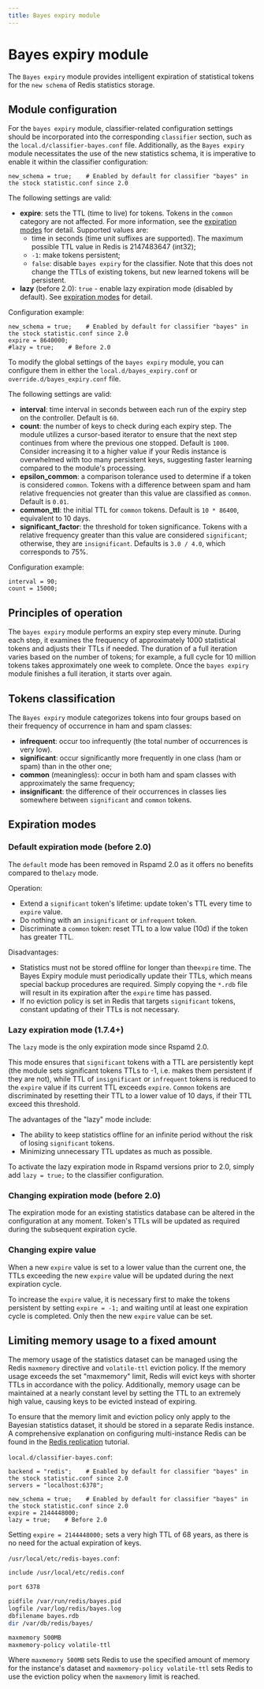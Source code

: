 ```yaml
---
title: Bayes expiry module
---
```



# Bayes expiry module

The `Bayes expiry` module provides intelligent expiration of statistical tokens for the `new schema` of Redis statistics storage.

## Module configuration

For the `bayes expiry` module, classifier-related configuration settings should be incorporated into the corresponding `classifier` section, such as the `local.d/classifier-bayes.conf` file. Additionally, as the `Bayes expiry` module necessitates the use of the new statistics schema, it is imperative to enable it within the classifier configuration:

```hcl
new_schema = true;    # Enabled by default for classifier "bayes" in the stock statistic.conf since 2.0
```

The following settings are valid:
- **expire**: sets the TTL (time to live) for tokens. Tokens in the `common` category are not affected. For more information, see the [expiration modes](#expiration-modes) for detail. Supported values are:
  * time in seconds (time unit suffixes are supported). The maximum possible TTL value in Redis is 2147483647 (int32);
  * `-1`: make tokens persistent;
  * `false`: disable `bayes expiry` for the classifier. Note that this does not change the TTLs of existing tokens, but new learned tokens will be persistent.
- **lazy** (before 2.0): `true` - enable lazy expiration mode (disabled by default). See [expiration modes](#expiration-modes) for detail.

Configuration example:
```hcl
new_schema = true;    # Enabled by default for classifier "bayes" in the stock statistic.conf since 2.0
expire = 8640000;
#lazy = true;    # Before 2.0
```

To modify the global settings of the `bayes expiry` module, you can configure them in either the `local.d/bayes_expiry.conf` or `override.d/bayes_expiry.conf` file.

The following settings are valid:
- **interval**: time interval in seconds between each run of the expiry step on the controller. Default is `60`.
- **count**: the number of keys to check during each expiry step. The module utilizes a cursor-based iterator to ensure that the next step continues from where the previous one stopped. Default is `1000`. Consider increasing it to a higher value if your Redis instance is overwhelmed with too many persistent keys, suggesting faster learning compared to the module's processing.
- **epsilon_common**: a comparison tolerance used to determine if a token is considered `common`. Tokens with a difference between spam and ham relative frequencies not greater than this value are classified as `common`. Default is `0.01`.
- **common_ttl**: the initial TTL for `common` tokens. Default is `10 * 86400`, equivalent to 10 days.
- **significant_factor**: the threshold for token significance. Tokens with a relative frequency greater than this value are considered `significant`; otherwise, they are `insignificant`. Defaults is `3.0 / 4.0`, which corresponds to 75%.

Configuration example:
```hcl
interval = 90;
count = 15000;
```

## Principles of operation

The `bayes expiry` module performs an expiry step every minute. During each step, it examines the frequency of approximately 1000 statistical tokens and adjusts their TTLs if needed. The duration of a full iteration varies based on the number of tokens; for example, a full cycle for 10 million tokens takes approximately one week to complete. Once the `bayes expiry` module finishes a full iteration, it starts over again.

## Tokens classification

The `Bayes expiry` module categorizes tokens into four groups based on their frequency of occurrence in ham and spam classes:
- **infrequent**: occur too infrequently (the total number of occurrences is very low).
- **significant**: occur significantly more frequently in one class (ham or spam) than in the other one;
- **common** (meaningless): occur in both ham and spam classes with approximately the same frequency;
- **insignificant**: the difference of their occurrences in classes lies somewhere between `significant` and `common` tokens.

## Expiration modes

### Default expiration mode (before 2.0)
The `default` mode has been removed in Rspamd 2.0 as it offers no benefits compared to the`lazy` mode.

Operation:
- Extend a `significant` token's lifetime: update token's TTL every time to `expire` value.
- Do nothing with an `insignificant` or `infrequent` token.
- Discriminate a `common` token: reset TTL to a low value (10d) if the token has greater TTL.

Disadvantages:
- Statistics must not be stored offline for longer than the`expire` time. The Bayes Expiry module must periodically update their TTLs, which means special backup procedures are required. Simply copying the `*.rdb` file will result in its expiration after the `expire` time has passed.
- If no eviction policy is set in Redis that targets `significant` tokens, constant updating of their TTLs is not necessary.

### Lazy expiration mode (1.7.4+)
The `lazy` mode is the only expiration mode since Rspamd 2.0.

This mode ensures that `significant` tokens with a TTL are persistently kept (the module sets significant tokens TTLs to -1, i.e. makes them persistent if they are not), while TTL of `insignificant` or `infrequent` tokens is reduced to the `expire` value if its current TTL exceeds `expire`. `Common` tokens are discriminated by resetting their TTL to a lower value of 10 days, if their TTL exceed this threshold.

The advantages of the "lazy" mode include:
- The ability to keep statistics offline for an infinite period without the risk of losing `significant` tokens.
- Minimizing unnecessary TTL updates as much as possible.

To activate the lazy expiration mode in Rspamd versions prior to 2.0, simply add `lazy = true;` to the classifier configuration.

### Changing expiration mode (before 2.0)

The expiration mode for an existing statistics database can be altered in the configuration at any moment. Token's TTLs will be updated as required during the subsequent expiration cycle.

### Changing expire value

When a new `expire` value is set to a lower value than the current one, the TTLs exceeding the new `expire` value will be updated during the next expiration cycle.

To increase the `expire` value, it is necessary first to make the tokens persistent by setting `expire = -1;` and waiting until at least one expiration cycle is completed. Only then the new `expire` value can be set.

## Limiting memory usage to a fixed amount

The memory usage of the statistics dataset can be managed using the Redis `maxmemory` directive and `volatile-ttl` eviction policy. If the memory usage exceeds the set "maxmemory" limit, Redis will evict keys with shorter TTLs in accordance with the policy. Additionally, memory usage can be maintained at a nearly constant level by setting the TTL to an extremely high value, causing keys to be evicted instead of expiring.

To ensure that the memory limit and eviction policy only apply to the Bayesian statistics dataset, it should be stored in a separate Redis instance. A comprehensive explanation on configuring multi-instance Redis can be found in the [Redis replication](../tutorials/redis_replication.html) tutorial.

`local.d/classifier-bayes.conf`:

```hcl
backend = "redis";    # Enabled by default for classifier "bayes" in the stock statistic.conf since 2.0 
servers = "localhost:6378";

new_schema = true;    # Enabled by default for classifier "bayes" in the stock statistic.conf since 2.0
expire = 2144448000;
lazy = true;    # Before 2.0
```

Setting `expire = 2144448000;` sets a very high TTL of 68 years, as there is no need for the actual expiration of keys.

`/usr/local/etc/redis-bayes.conf`:

```sh
include /usr/local/etc/redis.conf

port 6378

pidfile /var/run/redis/bayes.pid
logfile /var/log/redis/bayes.log
dbfilename bayes.rdb
dir /var/db/redis/bayes/

maxmemory 500MB
maxmemory-policy volatile-ttl
```

Where `maxmemory 500MB` sets Redis to use the specified amount of memory for the instance's dataset and `maxmemory-policy volatile-ttl` sets Redis to use the eviction policy when the `maxmemory` limit is reached.
